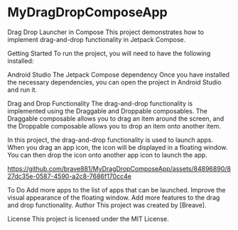 # MyDragDropComposeApp
Drag Drop Launcher in Compose
This project demonstrates how to implement drag-and-drop functionality in Jetpack Compose.

Getting Started
To run the project, you will need to have the following installed:

Android Studio
The Jetpack Compose dependency
Once you have installed the necessary dependencies, you can open the project in Android Studio and run it.

Drag and Drop Functionality
The drag-and-drop functionality is implemented using the Draggable and Droppable composables. The Draggable composable allows you to drag an item around the screen, and the Droppable composable allows you to drop an item onto another item.

In this project, the drag-and-drop functionality is used to launch apps. When you drag an app icon, the icon will be displayed in a floating window. You can then drop the icon onto another app icon to launch the app.


https://github.com/brave881/MyDragDropComposeApp/assets/84896890/827dc35e-0587-4590-a2c8-7686f170cc4e


To Do
Add more apps to the list of apps that can be launched.
Improve the visual appearance of the floating window.
Add more features to the drag and drop functionality.
Author
This project was created by [Breave].

License
This project is licensed under the MIT License.
